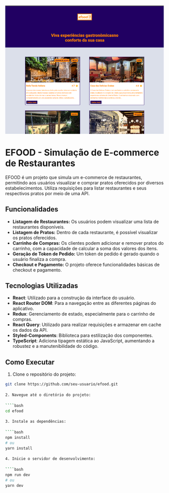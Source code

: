 ![Home do EFOOD](/src/assets/image/efood.png)


# EFOOD - Simulação de E-commerce de Restaurantes

EFOOD é um projeto que simula um e-commerce de restaurantes, permitindo aos usuários visualizar e comprar pratos oferecidos por diversos estabelecimentos. Utiliza requisições para listar restaurantes e seus respectivos pratos por meio de uma API.

## Funcionalidades

- **Listagem de Restaurantes:** Os usuários podem visualizar uma lista de restaurantes disponíveis.
- **Listagem de Pratos:** Dentro de cada restaurante, é possível visualizar os pratos oferecidos.
- **Carrinho de Compras:** Os clientes podem adicionar e remover pratos do carrinho, com a capacidade de calcular a soma dos valores dos itens.
- **Geração de Token de Pedido:** Um token de pedido é gerado quando o usuário finaliza a compra.
- **Checkout e Pagamento:** O projeto oferece funcionalidades básicas de checkout e pagamento.

## Tecnologias Utilizadas

- **React**: Utilizado para a construção da interface do usuário.
- **React Router DOM**: Para a navegação entre as diferentes páginas do aplicativo.
- **Redux**: Gerenciamento de estado, especialmente para o carrinho de compras.
- **React Query**: Utilizado para realizar requisições e armazenar em cache os dados da API.
- **Styled-Components**: Biblioteca para estilização dos componentes.
- **TypeScript**: Adiciona tipagem estática ao JavaScript, aumentando a robustez e a manutenibilidade do código.

## Como Executar

1. Clone o repositório do projeto:

````bash
git clone https://github.com/seu-usuario/efood.git

2. Navegue até o diretório do projeto:

````bash
cd efood

3. Instale as dependências:

````bash
npm install
# ou
yarn install

4. Inicie o servidor de desenvolvimento:

````bash
npm run dev
# ou
yarn dev


